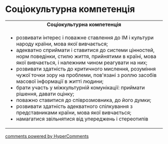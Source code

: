 <div id="hypercomments_widget" class="js-hypercomments-widget invisible"></div>

# Соціокультурна компетенція

<table>
  <tr>
    <td align="center"><b>Соціокультурна компетенція</b></td>
  </tr>
<td style="vertical-align:top !important;">
<ul>
<li>розвивати інтерес і поважне ставлення до ІМ і культури народу країни, мова якої вивчається;</li>
<li>адекватно сприймати і ставитися до системи цінностей, норм поведінки, стилю життя, прийнятими в країні, мова якої вивчається, і належним чином реагувати на них;</li>
<li>розвивати здатність до критичного мислення, розуміння чужої точки зору на проблеми, пов'язані з роллю засобів масової інформації в житті людини;</li>
<li>брати участь у міжкультурній комунікації: приймати рішення, давати оцінку;</li>
<li>поважно ставитися до співрозмовника, до його думки;</li>
<li>розвивати здатність адекватного спілкування з представниками країни, мова якої вивчається;</li>
<li>намагатися звільнятися від упереджень і стереотипів</li>
</ul>
</td>
</table>

<div class="js-hypercomments-container">
    <a href="http://hypercomments.com" class="hc-link" title="comments widget">comments powered by HyperComments</a>
</div>
